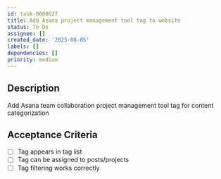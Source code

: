 ```yaml
---
id: task-0000627
title: Add Asana project management tool tag to website
status: To Do
assignee: []
created_date: '2025-08-05'
labels: []
dependencies: []
priority: medium
---
```


## Description

Add Asana team collaboration project management tool tag for content categorization

## Acceptance Criteria

- [ ] Tag appears in tag list
- [ ] Tag can be assigned to posts/projects
- [ ] Tag filtering works correctly
